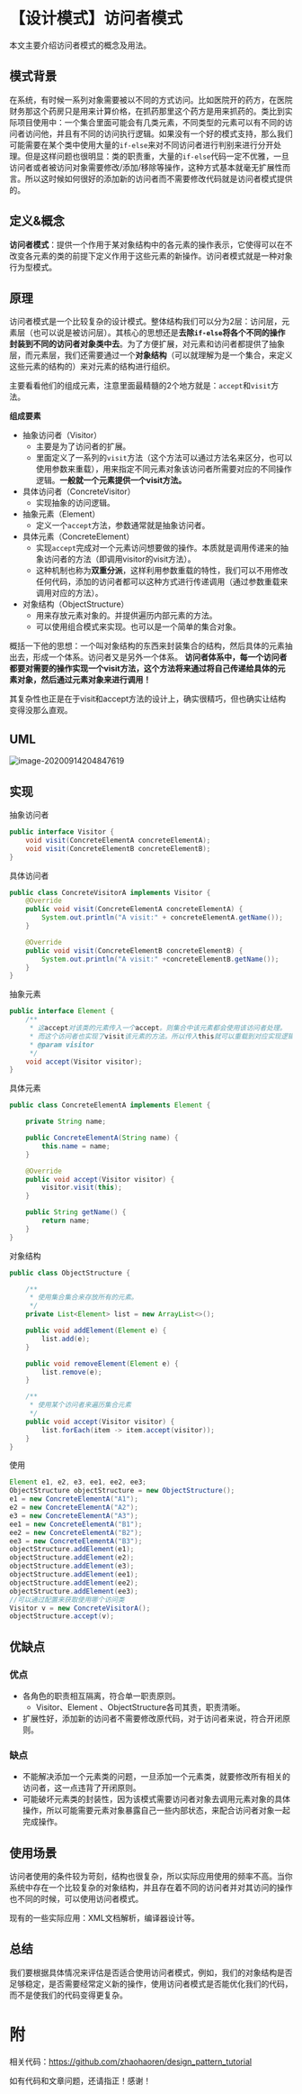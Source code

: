 # 【设计模式】访问者模式

本文主要介绍访问者模式的概念及用法。

## 模式背景

在系统，有时候一系列对象需要被以不同的方式访问。比如医院开的药方，在医院财务那这个药房只是用来计算价格，在抓药那里这个药方是用来抓药的。类比到实际项目使用中：一个集合里面可能会有几类元素，不同类型的元素可以有不同的访问者访问他，并且有不同的访问执行逻辑。如果没有一个好的模式支持，那么我们可能需要在某个类中使用大量的`if-else`来对不同访问者进行判别来进行分开处理。但是这样问题也很明显：类的职责重，大量的`if-else`代码一定不优雅，一旦访问者或者被访问对象需要修改/添加/移除等操作，这种方式基本就毫无扩展性而言。所以这时候如何很好的添加新的访问者而不需要修改代码就是访问者模式提供的。

## 定义&概念

**访问者模式**：提供一个作用于某对象结构中的各元素的操作表示，它使得可以在不改变各元素的类的前提下定义作用于这些元素的新操作。访问者模式就是一种对象行为型模式。

## 原理

访问者模式是一个比较复杂的设计模式。整体结构我们可以分为2层：访问层，元素层（也可以说是被访问层）。其核心的思想还是**去除`if-else`将各个不同的操作封装到不同的访问者对象类中去**。为了方便扩展，对元素和访问者都提供了抽象层，而元素层，我们还需要通过一个**对象结构**（可以就理解为是一个集合，来定义这些元素的结构的）来对元素的结构进行组织。

主要看看他们的组成元素，注意里面最精髓的2个地方就是：`accept`和`visit`方法。

**组成要素**

- 抽象访问者（Visitor）
  - 主要是为了访问者的扩展。
  - 里面定义了一系列的`visit`方法（这个方法可以通过方法名来区分，也可以使用参数来重载），用来指定不同元素对象该访问者所需要对应的不同操作逻辑。**一般就一个元素提供一个visit方法。**
- 具体访问者（ConcreteVisitor）
  - 实现抽象的访问逻辑。
- 抽象元素（Element）
  - 定义一个`accept`方法，参数通常就是抽象访问者。
- 具体元素（ConcreteElement）
  - 实现`accept`完成对一个元素访问想要做的操作。本质就是调用传递来的抽象访问者的方法（即调用visitor的visit方法）。
  - 这种机制也称为**双重分派**，这样利用参数重载的特性，我们可以不用修改任何代码，添加的访问者都可以这种方式进行传递调用（通过参数重载来调用对应的方法）。
- 对象结构（ObjectStructure）
  - 用来存放元素对象的。并提供遍历内部元素的方法。
  - 可以使用组合模式来实现。也可以是一个简单的集合对象。

概括一下他的思想：一个叫对象结构的东西来封装集合的结构，然后具体的元素抽出去，形成一个体系。访问者又是另外一个体系。 **访问者体系中，每一个访问者都要对需要的操作实现一个visit方法，这个方法将来通过将自己传递给具体的元素对象，然后通过元素对象来进行调用！**

其复杂性也正是在于visit和accept方法的设计上，确实很精巧，但也确实让结构变得没那么直观。

## UML

![image-20200914204847619](/Users/zhaohaoren/workspace/mycode/blog-docs/docs/设计模式/visitor.png)

## 实现

抽象访问者

```java
public interface Visitor {
    void visit(ConcreteElementA concreteElementA);
    void visit(ConcreteElementB concreteElementB);
}
```

具体访问者

```java
public class ConcreteVisitorA implements Visitor {
    @Override
    public void visit(ConcreteElementA concreteElementA) {
        System.out.println("A visit:" + concreteElementA.getName());
    }

    @Override
    public void visit(ConcreteElementB concreteElementB) {
        System.out.println("A visit:" +concreteElementB.getName());
    }
}
```

抽象元素

```java
public interface Element {
    /**
     * 这accept对该类的元素传入一个accept。则集合中该元素都会使用该访问者处理。
     * 而这个访问者也实现了visit该元素的方法。所以传入this就可以重载到对应实现逻辑里面
     * @param visitor
     */
    void accept(Visitor visitor);
}
```

具体元素

```java
public class ConcreteElementA implements Element {

    private String name;

    public ConcreteElementA(String name) {
        this.name = name;
    }

    @Override
    public void accept(Visitor visitor) {
        visitor.visit(this);
    }

    public String getName() {
        return name;
    }
}
```

对象结构

```java
public class ObjectStructure {

    /**
     * 使用集合集合来存放所有的元素。
     */
    private List<Element> list = new ArrayList<>();

    public void addElement(Element e) {
        list.add(e);
    }

    public void removeElement(Element e) {
        list.remove(e);
    }

    /**
     * 使用某个访问者来遍历集合元素
     */
    public void accept(Visitor visitor) {
        list.forEach(item -> item.accept(visitor));
    }
}
```

使用

```java
Element e1, e2, e3, ee1, ee2, ee3;
ObjectStructure objectStructure = new ObjectStructure();
e1 = new ConcreteElementA("A1");
e2 = new ConcreteElementA("A2");
e3 = new ConcreteElementA("A3");
ee1 = new ConcreteElementA("B1");
ee2 = new ConcreteElementA("B2");
ee3 = new ConcreteElementA("B3");
objectStructure.addElement(e1);
objectStructure.addElement(e2);
objectStructure.addElement(e3);
objectStructure.addElement(ee1);
objectStructure.addElement(ee2);
objectStructure.addElement(ee3);
//可以通过配置来获取使用哪个访问类
Visitor v = new ConcreteVisitorA();
objectStructure.accept(v);
```

## 优缺点

### 优点

- 各角色的职责相互隔离，符合单一职责原则。
  - Visitor、Element 、ObjectStructure各司其责，职责清晰。
- 扩展性好，添加新的访问者不需要修改原代码，对于访问者来说，符合开闭原则。

### 缺点

- 不能解决添加一个元素类的问题，一旦添加一个元素类，就要修改所有相关的访问者，这一点违背了开闭原则。
- 可能破坏元素类的封装性，因为该模式需要访问者对象去调用元素对象的具体操作，所以可能需要元素对象暴露自己一些内部状态，来配合访问者对象一起完成操作。

## 使用场景

访问者使用的条件较为苛刻，结构也很复杂，所以实际应用使用的频率不高。当你系统中存在一个比较复杂的对象结构，并且存在着不同的访问者并对其访问的操作也不同的时候，可以使用访问者模式。

现有的一些实际应用：XML文档解析，编译器设计等。

## 总结

我们要根据具体情况来评估是否适合使用访问者模式，例如，我们的对象结构是否足够稳定，是否需要经常定义新的操作，使用访问者模式是否能优化我们的代码，而不是使我们的代码变得更复杂。

# 附

相关代码：https://github.com/zhaohaoren/design_pattern_tutorial

如有代码和文章问题，还请指正！感谢！